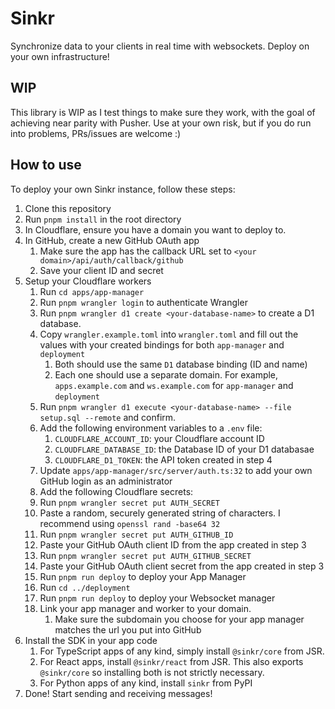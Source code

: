 # Sinkr
Synchronize data to your clients in real time with websockets. Deploy on your own infrastructure!

## WIP
This library is WIP as I test things to make sure they work, with the goal of achieving near parity with Pusher. Use at your own risk, but if you do run into problems, PRs/issues are welcome :)

## How to use
To deploy your own Sinkr instance, follow these steps:

1. Clone this repository
2. Run `pnpm install` in the root directory
3. In Cloudflare, ensure you have a domain you want to deploy to.
4. In GitHub, create a new GitHub OAuth app
   1. Make sure the app has the callback URL set to `<your domain>/api/auth/callback/github`
   2. Save your client ID and secret
5. Setup your Cloudflare workers
   1. Run `cd apps/app-manager`
   2. Run `pnpm wrangler login` to authenticate Wrangler
   3. Run `pnpm wrangler d1 create <your-database-name>` to create a D1 database.
   4. Copy `wrangler.example.toml` into `wrangler.toml` and fill out the values with your created bindings for both `app-manager` and `deployment`
      1. Both should use the same `D1` database binding (ID and name)
      2. Each one should use a separate domain. For example, `apps.example.com` and `ws.example.com` for `app-manager` and `deployment`
   5. Run `pnpm wrangler d1 execute <your-database-name> --file setup.sql --remote` and confirm.
   6. Add the following environment variables to a `.env` file:
      1. `CLOUDFLARE_ACCOUNT_ID`: your Cloudflare account ID
      2. `CLOUDFLARE_DATABASE_ID`: the Database ID of your D1 databasae
      3. `CLOUDFLARE_D1_TOKEN`: the API token created in step 4
   7. Update `apps/app-manager/src/server/auth.ts:32` to add your own GitHub login as an administrator
   8.  Add the following Cloudflare secrets:
      1. Run `pnpm wrangler secret put AUTH_SECRET`
      2. Paste a random, securely generated string of characters. I recommend using `openssl rand -base64 32`
      3. Run `pnpm wrangler secret put AUTH_GITHUB_ID`
      4. Paste your GitHub OAuth client ID from the app created in step 3
      5. Run `pnpm wrangler secret put AUTH_GITHUB_SECRET`
      6. Paste your GitHub OAuth client secret from the app created in step 3
   9.  Run `pnpm run deploy` to deploy your App Manager
   10. Run `cd ../deployment`
   11. Run `pnpm run deploy` to deploy your Websocket manager
   12. Link your app manager and worker to your domain. 
       1. Make sure the subdomain you choose for your app manager matches the url you put into GitHub
6. Install the SDK in your app code
   1. For TypeScript apps of any kind, simply install `@sinkr/core` from JSR.
   2. For React apps, install `@sinkr/react` from JSR. This also exports `@sinkr/core` so installing both is not strictly necessary.
   3. For Python apps of any kind, install `sinkr` from PyPI
7. Done! Start sending and receiving messages!
